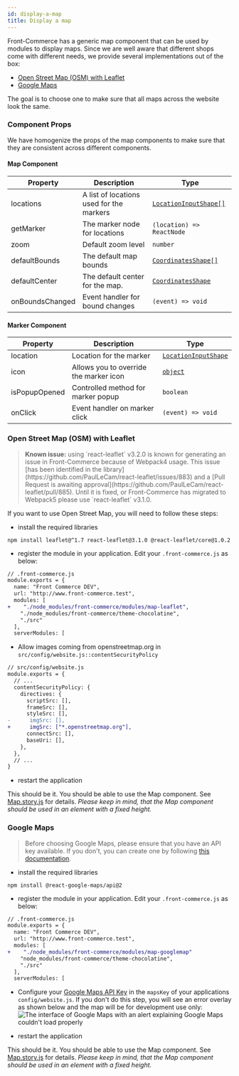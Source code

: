 ```yaml
---
id: display-a-map
title: Display a map
---
```


Front-Commerce has a generic map component that can be used by modules to display maps. Since we are well aware that different shops come with different needs, we provide several implementations out of the box:



- [Open Street Map (OSM) with Leaflet](#open-street-map-osm-with-leaflet)
- [Google Maps](#google-maps)

The goal is to choose one to make sure that all maps across the website look the same.


### Component Props  <!-- omit in toc -->

We have homogenize the props of the map components to make sure that they are consistent across different components.
#### Map Component

| Property        | Description                              | Type                   |
|-----------------|------------------------------------------|------------------------|
| locations       | A list of locations used for the markers | [`LocationInputShape[]`](https://gitlab.com/front-commerce/front-commerce/-/blob/main/src/web/theme/components/organisms/Map/location.js#L65-74) |
| getMarker       | The marker node for locations            | `(location) => ReactNode` |
| zoom            | Default zoom level                       | `number`               |
| defaultBounds   | The default map bounds                   | [`CoordinatesShape[]`](https://gitlab.com/front-commerce/front-commerce/-/blob/main/src/web/theme/components/organisms/Map/location.js#L59-62)   |
| defaultCenter   | The default center for the map.          | [`CoordinatesShape` ](https://gitlab.com/front-commerce/front-commerce/-/blob/main/src/web/theme/components/organisms/Map/location.js#L59-62)    |
| onBoundsChanged | Event handler for bound changes          | `(event) => void`      |


#### Marker Component

| Property      | Description                            | Type                 |
|---------------|----------------------------------------|----------------------|
| location      | Location for the marker                | [`LocationInputShape` ](https://gitlab.com/front-commerce/front-commerce/-/blob/main/src/web/theme/components/organisms/Map/location.js#L65-74)|
| icon          | Allows you to override the marker icon | [`object`](https://gitlab.com/front-commerce/front-commerce/-/blob/main/src/web/theme/components/organisms/Map/index.js#L25-31)            |
| isPopupOpened | Controlled method for marker popup     | `boolean`            |
| onClick       | Event handler on marker click          | `(event) => void`    |
 <!-- omit in toc -->
### Open Street Map (OSM) with Leaflet

<blockquote class="important">
  <strong>Known issue:</strong>
  using `react-leaflet` v3.2.0 is known for generating an issue in Front-Commerce because of Webpack4 usage. This issue [has been identified in the library](https://github.com/PaulLeCam/react-leaflet/issues/883) and a [Pull Request is awaiting approval](https://github.com/PaulLeCam/react-leaflet/pull/885). Until it is fixed, or Front-Commerce has migrated to Webpack5 please use `react-leaflet` v3.1.0.
</blockquote>

If you want to use Open Street Map, you will need to follow these steps:

- install the required libraries

```shell
npm install leaflet@^1.7 react-leaflet@3.1.0 @react-leaflet/core@1.0.2
```

- register the module in your application. Edit your `.front-commerce.js` as below:

```diff
// .front-commerce.js
module.exports = {
  name: "Front Commerce DEV",
  url: "http://www.front-commerce.test",
  modules: [
+    "./node_modules/front-commerce/modules/map-leaflet",
    "./node_modules/front-commerce/theme-chocolatine",
    "./src"
  ],
  serverModules: [
```

- Allow images coming from openstreetmap.org in `src/config/website.js::contentSecurityPolicy`

```diff
// src/config/website.js
module.exports = {
  // ...
  contentSecurityPolicy: {
    directives: {
      scriptSrc: [],
      frameSrc: [],
      styleSrc: [],
-      imgSrc: [],
+      imgSrc: ["*.openstreetmap.org"],
      connectSrc: [],
      baseUri: [],
    },
  },
  // ...
}
```

- restart the application

This should be it. You should be able to use the Map component. See [Map.story.js](https://gitlab.com/front-commerce/front-commerce/-/blob/main/modules/map-leaflet/web/theme/components/organisms/Map/Map.story.js) for details. _Please keep in mind, that the Map component should be used in an element with a fixed height._

### Google Maps

> Before choosing Google Maps, please ensure that you have an API key available. If you don't, you can create one by following [this documentation](https://developers.google.com/maps/documentation/javascript/get-api-key#creating-api-keys).

- install the required libraries

```shell
npm install @react-google-maps/api@2
```

- register the module in your application. Edit your `.front-commerce.js` as below:

```diff
// .front-commerce.js
module.exports = {
  name: "Front Commerce DEV",
  url: "http://www.front-commerce.test",
  modules: [
+    "./node_modules/front-commerce/modules/map-googlemap"
    "node_modules/front-commerce/theme-chocolatine",
    "./src"
  ],
  serverModules: [
```

- Configure your [Google Maps API Key](https://developers.google.com/maps/documentation/javascript/get-api-key) in the `mapsKey` of your applications `config/website.js`.
  If you don't do this step, you will see an error overlay as shown below and the map will be for development use only:
  ![The interface of Google Maps with an alert explaining Google Maps couldn't load properly](/images/google-maps-no-api-key.png)

- restart the application

This should be it. You should be able to use the Map component. See [Map.story.js](https://gitlab.com/front-commerce/front-commerce/-/blob/main/modules/map-googlemap/web/theme/components/organisms/Map/Map.story.js) for details. _Please keep in mind, that the Map component should be used in an element with a fixed height._
